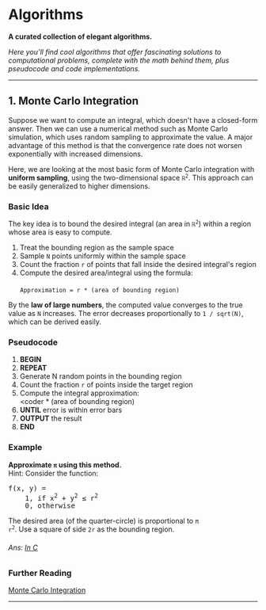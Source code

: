 # Algorithms
**A curated collection of elegant algorithms.**

*Here you’ll find cool algorithms that offer fascinating solutions to computational problems, complete with the math behind them, plus pseudocode and code implementations.*

---

## 1. Monte Carlo Integration  

Suppose we want to compute an integral, which doesn't have a closed-form answer. Then we can use a numerical method such as Monte Carlo simulation, which uses random sampling to approximate the value. A major advantage of this method is that the convergence rate does not worsen exponentially with increased dimensions.

Here, we are looking at the most basic form of Monte Carlo integration with **uniform sampling**, using the two-dimensional space <code>&#x211D;<sup>2</sup></code>. This approach can be easily generalized to higher dimensions.

### Basic Idea  

The key idea is to bound the desired integral (an area in <code>&#x211D;<sup>2</sup></code>) within a region whose area is easy to compute. 
1. Treat the bounding region as the sample space  
2. Sample <code>N</code> points uniformly within the sample space  
3. Count the fraction <code>r</code> of points that fall inside the desired integral's region  
4. Compute the desired area/integral using the formula:  
   <br><code>Approximation = r * (area of bounding region)</code>

By the **law of large numbers**, the computed value converges to the true value as <code>N</code> increases. The error decreases proportionally to <code>1 / sqrt(N)</code>, which can be derived easily.

### Pseudocode  

1. **BEGIN**
2. **REPEAT**
3. Generate N random points in the bounding region
4. Count the fraction <code>r</code> of points inside the target region
5. Compute the integral approximation: <br><coder * (area of bounding region)</code>
6. **UNTIL** error is within error bars
7. **OUTPUT** the result
8. **END**

### Example  

**Approximate <code>&#x3C0;</code> using this method.**  
Hint: Consider the function:  

<pre>
f(x, y) =
    1, if x<sup>2</sup> + y<sup>2</sup> ≤ r<sup>2</sup>
    0, otherwise
</pre>

The desired area (of the quarter-circle) is proportional to <code>&#x3C0; r<sup>2</sup></code>. Use a square of side <code>2r</code> as the bounding region.  

###### Ans: [In C](./monte_carlo_integration/example.c)

### Further Reading  
[Monte Carlo Integration](https://cs.dartmouth.edu/~wjarosz/publications/dissertation/appendixA.pdf)

---
